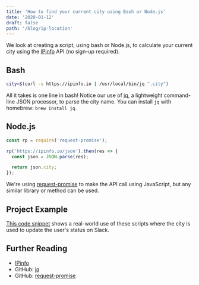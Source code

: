 ```yaml
---
title: 'How to find your current city using Bash or Node.js'
date: '2020-01-12'
draft: false
path: '/blog/ip-location'
---
```


We look at creating a script, using bash or Node.js, to calculate your current city using the [IPinfo](https://ipinfodb.com/) API (no sign-up required).

## Bash

```bash
city=$(curl -s https://ipinfo.io | /usr/local/bin/jq ".city")
```

All it takes is one line in bash! Notice our use of [jq](https://github.com/stedolan/jq), a lightweight command-line JSON processor, to parse the city name. You can install `jq` with homebrew: `brew install jq`.

## Node.js

```js
const rp = require('request-promise');

rp('https://ipinfo.io/json').then(res => {
  const json = JSON.parse(res);

  return json.city;
});
```

We're using [request-promise](https://github.com/request/request-promise) to make the API call using JavaScript, but any similar library or method can be used.

## Project Example

[This code snippet](https://github.com/trybick/slack-location-manager/blob/master/src/setStatus/calculateEmoji.js#L27) shows a real-world use of these scripts where the city is used to update the user's status on Slack.

## Further Reading

- [IPinfo](https://ipinfodb.com/)
- GitHub: [jq](https://github.com/stedolan/jq)
- GitHub: [request-promise](https://github.com/request/request-promise)
